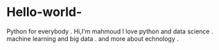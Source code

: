 # Hello-world-
Python for everybody .
Hi,I'm mahmoud I love python and data science .
machine learning and big data . 
and more about echnology .
